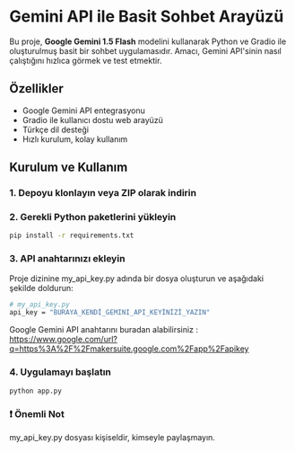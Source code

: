 # Gemini API ile Basit Sohbet Arayüzü

Bu proje, **Google Gemini 1.5 Flash** modelini kullanarak Python ve Gradio ile oluşturulmuş basit bir sohbet uygulamasıdır. Amacı, Gemini API'sinin nasıl çalıştığını hızlıca görmek ve test etmektir.


## Özellikler

- Google Gemini API entegrasyonu  
- Gradio ile kullanıcı dostu web arayüzü  
- Türkçe dil desteği  
- Hızlı kurulum, kolay kullanım  

## Kurulum ve Kullanım

### 1. Depoyu klonlayın veya ZIP olarak indirin

### 2. Gerekli Python paketlerini yükleyin
```bash
pip install -r requirements.txt
```

### 3. API anahtarınızı ekleyin
Proje dizinine my_api_key.py adında bir dosya oluşturun ve aşağıdaki şekilde doldurun:

```bash
# my_api_key.py
api_key = "BURAYA_KENDİ_GEMINI_API_KEYİNİZİ_YAZIN"
```

Google Gemini API anahtarını buradan alabilirsiniz : https://www.google.com/url?q=https%3A%2F%2Fmakersuite.google.com%2Fapp%2Fapikey  

### 4. Uygulamayı başlatın

```bash
python app.py
```

### ❗ Önemli Not
my_api_key.py dosyası kişiseldir, kimseyle paylaşmayın.

